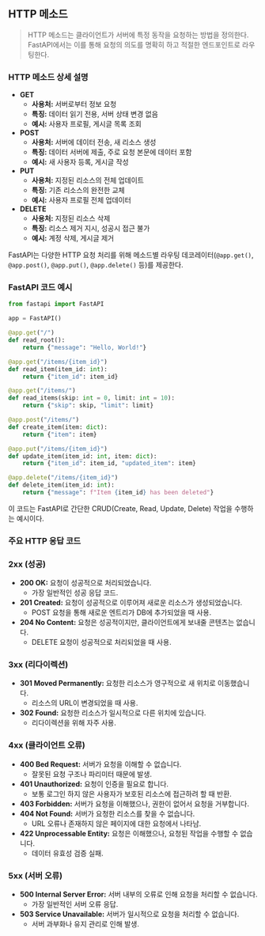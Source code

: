 ## HTTP 메소드

> HTTP 메소드는 클라이언트가 서버에 특정 동작을 요청하는 방법을 정의한다. FastAPI에서는 이를 통해 요청의 의도를 명확히 하고 적절한 엔드포인트로 라우팅한다.

### HTTP 메소드 상세 설명

- **GET**
    * **사용처:** 서버로부터 정보 요청
    * **특징:** 데이터 읽기 전용, 서버 상태 변경 없음
    * **예시:** 사용자 프로필, 게시글 목록 조회
- **POST**
    * **사용처:** 서버에 데이터 전송, 새 리소스 생성
    * **특징:** 데이터 서버에 제출, 주로 요청 본문에 데이터 포함
    * **예시:** 새 사용자 등록, 게시글 작성
- **PUT**
    * **사용처:** 지정된 리소스의 전체 업데이트
    * **특징:** 기존 리소스의 완전한 교체
    * **예시:** 사용자 프로필 전체 업데이터
- **DELETE**
    * **사용처:** 지정된 리소스 삭제
    * **특징:** 리소스 제거 지시, 성공시 접근 불가
    * **예시:** 계정 삭제, 게시글 제거

FastAPI는 다양한 HTTP 요청 처리를 위해 메소드별 라우팅 데코레이터(`@app.get()`, `@app.post()`, `@app.put()`, `@app.delete()` 등)를 제공한다.

### FastAPI 코드 예시

```python
from fastapi import FastAPI

app = FastAPI()

@app.get("/")
def read_root():
    return {"message": "Hello, World!"}

@app.get("/items/{item_id}")
def read_item(item_id: int):
    return {"item_id": item_id}

@app.get("/items/")
def read_items(skip: int = 0, limit: int = 10):
    return {"skip": skip, "limit": limit}

@app.post("/items/")
def create_item(item: dict):
    return {"item": item}

@app.put("/items/{item_id}")
def update_item(item_id: int, item: dict):
    return {"item_id": item_id, "updated_item": item}

@app.delete("/items/{item_id}")
def delete_item(item_id: int):
    return {"message": f"Item {item_id} has been deleted"}
```

이 코드는 FastAPI로 간단한 CRUD(Create, Read, Update, Delete) 작업을 수행하는 예시이다.

### 주요 HTTP 응답 코드

### 2xx (성공)
- **200 OK:** 요청이 성공적으로 처리되었습니다.
    * 가장 일반적인 성공 응답 코드.
- **201 Created:** 요청이 성공적으로 이루어져 새로운 리소스가 생성되었습니다.
    * POST 요청을 통해 새로운 엔트리가 DB에 추가되었을 때 사용.
- **204 No Content:** 요청은 성공적이지만, 클라이언트에게 보내줄 콘텐츠는 없습니다.
    * DELETE 요청이 성공적으로 처리되었을 때 사용.

### 3xx (리다이렉션)
- **301 Moved Permanently:** 요청한 리소스가 영구적으로 새 위치로 이동했습니다.
    * 리소스의 URL이 변경되었을 때 사용.
- **302 Found:** 요청한 리소스가 일시적으로 다른 위치에 있습니다.
    * 리다이렉션을 위해 자주 사용.

### 4xx (클라이언트 오류)
- **400 Bed Request:** 서버가 요청을 이해할 수 없습니다.
    * 잘못된 요청 구조나 파리미터 때문에 발생.
- **401 Unauthorized:** 요청이 인증을 필요로 합니다.
    * 보통 로그인 하지 않은 사용자가 보호된 리소스에 접근하려 할 때 반환.
- **403 Forbidden:** 서버가 요청을 이해했으나, 권한이 없어서 요청을 거부합니다.
- **404 Not Found:** 서버가 요청한 리소스를 찾을 수 없습니다.
    * URL 오류나 존재하지 않은 페이지에 대한 요청에서 나타남.
- **422 Unprocessable Entity:** 요청은 이해했으나, 요청된 작업을 수행할 수 없습니다.
    * 데이터 유효성 검증 실패.

### 5xx (서버 오류)
- **500 Internal Server Error:** 서버 내부의 오류로 인해 요청을 처리할 수 없습니다.
    * 가장 일반적인 서버 오류 응답.
- **503 Service Unavailable:** 서버가 일시적으로 요청을 처리할 수 없습니다.
    * 서버 과부화나 유지 관리로 인해 발생.